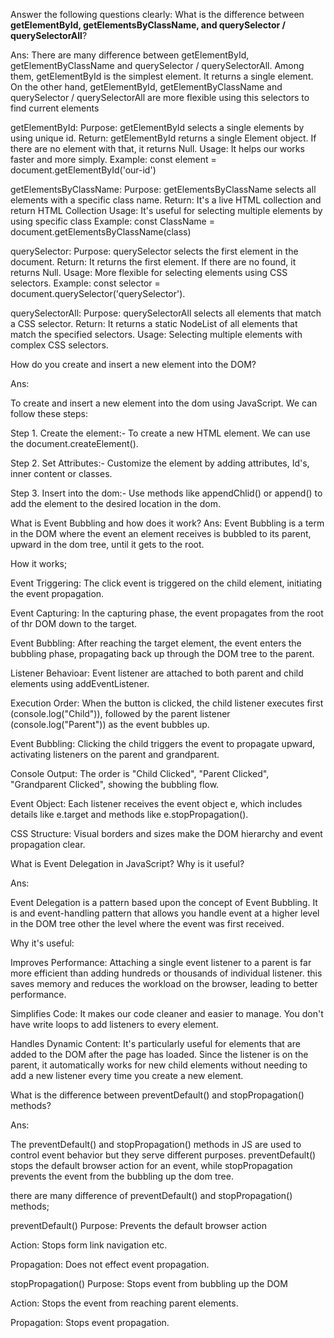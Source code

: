 Answer the following questions clearly:
What is the difference between **getElementById, getElementsByClassName, and querySelector / querySelectorAll**?

Ans: There are many difference between getElementById, getElementByClassName and querySelector / querySelectorAll. Among them, getElementById is the simplest element. It returns a single element. On the other hand, getElementById, getElementByClassName and querySelector / querySelectorAll are more flexible using this selectors to find current elements

getElementById: Purpose: getElementById selects a single elements by using unique id. Return: getElementById returns a single Element object. If there are no element with that, it returns Null. Usage: It helps our works faster and more simply. Example: const element = document.getElementById('our-id')

getElementsByClassName: Purpose: getElementsByClassName selects all elements with a specific class name. Return: It's a live HTML collection and return HTML Collection Usage: It's useful for selecting multiple elements by using specific class Example: const ClassName = document.getElementsByClassName(class)

querySelector: Purpose: querySelector selects the first element in the document. Return: It returns the first element. If there are no found, it returns Null. Usage: More flexible for selecting elements using CSS selectors. Example: const selector = document.querySelector('querySelector').

querySelectorAll: Purpose: querySelectorAll selects all elements that match a CSS selector. Return: It returns a static NodeList of all elements that match the specified selectors. Usage: Selecting multiple elements with complex CSS selectors.

How do you create and insert a new element into the DOM?

Ans:

To create and insert a new element into the dom using JavaScript. We can follow these steps:

Step 1. Create the element:- To create a new HTML element. We can use the document.createElement().

Step 2. Set Attributes:- Customize the element by adding attributes, Id's, inner content or classes.

Step 3. Insert into the dom:- Use methods like appendChlid() or append() to add the element to the desired location in the dom.

What is Event Bubbling and how does it work? Ans: Event Bubbling is a term in the DOM where the event an element receives is bubbled to its parent, upward in the dom tree, until it gets to the root.

How it works;

Event Triggering: The click event is triggered on the child element, initiating the event propagation.

Event Capturing: In the capturing phase, the event propagates from the root of thr DOM down to the target.

Event Bubbling: After reaching the target element, the event enters the bubbling phase, propagating back up through the DOM tree to the parent.

Listener Behavioar: Event listener are attached to both parent and child elements using addEventListener.

Execution Order: When the button is clicked, the child listener executes first (console.log("Child")), followed by the parent listener (console.log("Parent")) as the event bubbles up.

Event Bubbling: Clicking the child triggers the event to propagate upward, activating listeners on the parent and grandparent.

Console Output: The order is "Child Clicked", "Parent Clicked", "Grandparent Clicked", showing the bubbling flow.

Event Object: Each listener receives the event object e, which includes details like e.target and methods like e.stopPropagation().

CSS Structure: Visual borders and sizes make the DOM hierarchy and event propagation clear.

What is Event Delegation in JavaScript? Why is it useful?

Ans:

Event Delegation is a pattern based upon the concept of Event Bubbling. It is and event-handling pattern that allows you handle event at a higher level in the DOM tree other the level where the event was first received.

Why it's useful:

Improves Performance: Attaching a single event listener to a parent is far more efficient than adding hundreds or thousands of individual listener. this saves memory and reduces the workload on the browser, leading to better performance.

Simplifies Code: It makes our code cleaner and easier to manage. You don't have write loops to add listeners to every element.

Handles Dynamic Content: It's particularly useful for elements that are added to the DOM after the page has loaded. Since the listener is on the parent, it automatically works for new child elements without needing to add a new listener every time you create a new element.

What is the difference between preventDefault() and stopPropagation() methods?

Ans:

The preventDefault() and stopPropagation() methods in JS are used to control event behavior but they serve different purposes. preventDefault() stops the default browser action for an event, while stopPropagation prevents the event from the bubbling up the dom tree.

there are many difference of preventDefault() and stopPropagation() methods;

preventDefault()
Purpose: Prevents the default browser action

Action: Stops form link navigation etc.

Propagation: Does not effect event propagation.

stopPropagation()
Purpose: Stops event from bubbling up the DOM

Action: Stops the event from reaching parent elements.

Propagation: Stops event propagation.